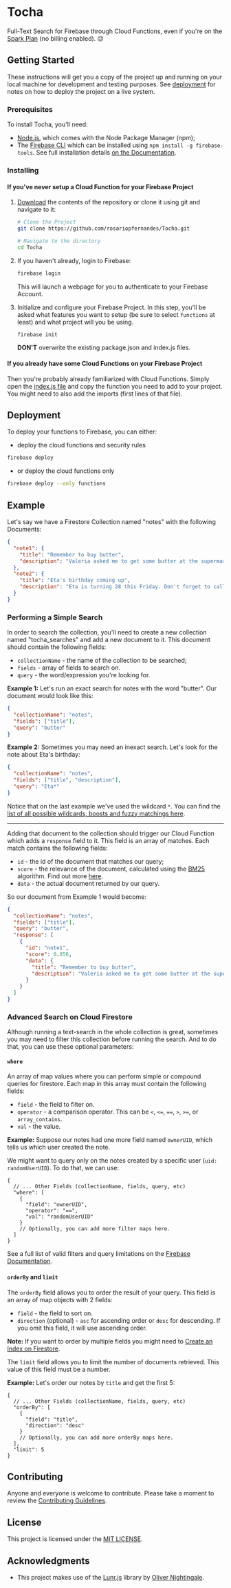 # Tocha
Full-Text Search for Firebase through Cloud Functions, even if you're on the
 [Spark Plan](https://firebase.google.com/pricing/) (no billing enabled). 😉

## Getting Started

These instructions will get you a copy of the project up and running on your local machine for development and testing
 purposes. See [deployment](#deployment) for notes on how to deploy the project on a live system.

### Prerequisites

To install Tocha, you'll need:
- [Node.js](https://nodejs.org/en/download/), which comes with the Node Package Manager (npm);
- The [Firebase CLI](https://github.com/firebase/firebase-tools) which can be installed using
 `npm install -g firebase-tools`. See full installation details
 [on the Documentation](https://firebase.google.com/docs/cli/).

### Installing

#### If you've never setup a Cloud Function for your Firebase Project

1. [Download](https://github.com/rosariopfernandes/Tocha/archive/master.zip) the contents of the repository or clone it
 using git and navigate to it:
   ```bash
   # Clone the Project
   git clone https://github.com/rosariopfernandes/Tocha.git
   
   # Navigate to the directory
   cd Tocha
   
   ```

2. If you haven't already, login to Firebase:
   ```bash
   firebase login
   ```
   This will launch a webpage for you to authenticate to your Firebase Account.
    
3. Initialize and configure your Firebase Project. In this step, you'll be asked what features you want to setup
 (be sure to select `functions` at least) and what project will you be using.
   ```bash
   firebase init
   ```
   **DON'T** overwrite the existing package.json and index.js files.

#### If you already have some Cloud Functions on your Firebase Project
Then you're probably already familiarized with Cloud Functions. Simply open the [index.js file](functions/index.js)
 and copy the function you need to add to your project. You might need to also add the imports
 (first lines of that file).

## Deployment

To deploy your functions to Firebase, you can either:
- deploy the cloud functions and security rules
```bash
firebase deploy
```
- or deploy the cloud functions only
```bash
firebase deploy --only functions
```

## Example
Let's say we have a Firestore Collection named "notes" with the following Documents:
```json
{
  "note1": {
    "title": "Remember to buy butter",
    "description": "Valeria asked me to get some butter at the supermarket on my way home."
  },
  "note2": {
    "title": "Eta's birthday coming up",
    "description": "Eta is turning 28 this Friday. Don't forget to call her wishing HBD."
  }
}
```

### Performing a Simple Search
In order to search the collection, you'll need to create a new collection named "tocha_searches" and add a new document
 to it. This document should contain the following fields:
 - `collectionName` - the name of the collection to be searched;
 - `fields` - array of fields to search on.
 - `query` - the word/expression you're looking for.

**Example 1:** Let's run an exact search for notes with the word "butter". Our document would look like this:
```json
{
  "collectionName": "notes",
  "fields": ["title"],
  "query": "butter"
}
```

**Example 2:** Sometimes you may need an inexact search. Let's look for the note about Eta's birthday:
```json
{
  "collectionName": "notes",
  "fields": ["title", "description"],
  "query": "Eta*"
}
```

Notice that on the last example we've used the wildcard `*`. You can find the
 [list of all possible wildcards, boosts and fuzzy matchings here](https://lunrjs.com/guides/searching.html).

---

Adding that document to the collection should trigger our Cloud Function which adds a `response` field to it.
 This field is an array of matches. Each match contains the following fields:
 - `id` - the id of the document that matches our query;
 - `score` - the relevance of the document, calculated using the [BM25](https://en.wikipedia.org/wiki/Okapi_BM25)
 algorithm. Find out more [here](https://lunrjs.com/guides/searching.html#scoring).
 - `data` - the actual document returned by our query.
 
So our document from Example 1 would become:
```json
{
  "collectionName": "notes",
  "fields": ["title"],
  "query": "butter",
  "response": [
    {
      "id": "note1",
      "score": 0.856,
      "data": {
        "title": "Remember to buy butter",
        "description": "Valeria asked me to get some butter at the supermarket on my way home."
      }
    }
  ]
}
```

### Advanced Search on Cloud Firestore
Although running a text-search in the whole collection is great, sometimes you may need to filter this collection before
 running the search. And to do that, you can use these optional parameters:
 
#### `where`
An array of map values where you can perform simple or compound queries for firestore. Each map in this array must
 contain the following fields:
 - `field` - the field to filter on.
 - `operator` - a comparison operator. This can be `<`, `<=`, `==`, `>`, `>=`, or `array_contains`.
 - `val` - the value.
 
**Example:** Suppose our notes had one more field named `ownerUID`, which tells us which user created the note.

We might want to query only on the notes created by a specific user (`uid: randomUserUID`). To do that, we can use:
```json5
{
  // ... Other Fields (collectionName, fields, query, etc)
  "where": [
    {
      "field": "ownerUID",
      "operator": "==",
      "val": "randomUserUID"
    }
    // Optionally, you can add more filter maps here.
  ]
}
```

See a full list of valid filters and query limitations on the
 [Firebase Documentation](https://firebase.google.com/docs/firestore/query-data/queries).

#### `orderBy` and `limit`
The `orderBy` field allows you to order the result of your query. This field is an array of map objects with 2 fields:
 - `field` - the field to sort on.
 - `direction` (optional) - `asc` for ascending order or `desc` for descending. If you omit this field, it will use
 ascending order.

**Note:** If you want to order by multiple fields you might need to
 [Create an Index on Firestore](https://firebase.google.com/docs/firestore/query-data/indexing).
 
The `limit` field allows you to limit the number of documents retrieved. This value of this field must be a number.

**Example:** Let's order our notes by `title` and get the first 5:
```json5
{
  // ... Other Fields (collectionName, fields, query, etc)
  "orderBy": [
    {
      "field": "title",
      "direction": "desc"
    }
    // Optionally, you can add more orderBy maps here.
  ],
  "limit": 5
}
```


## Contributing

Anyone and everyone is welcome to contribute. Please take a moment to review the
 [Contributing Guidelines](CONTRIBUTING.md).

## License

This project is licensed under the [MIT LICENSE](LICENSE).

## Acknowledgments

- This project makes use of the [Lunr.js](https://github.com/olivernn/lunr.js) library by
 [Oliver Nightingale](https://github.com/olivernn).
